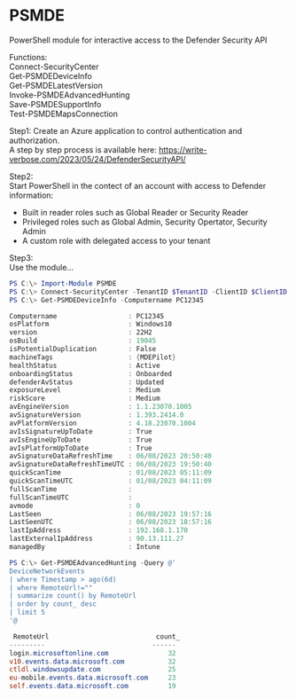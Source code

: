 # PSMDE
PowerShell module for interactive access to the Defender Security API

Functions:  
Connect-SecurityCenter  
Get-PSMDEDeviceInfo  
Get-PSMDELatestVersion  
Invoke-PSMDEAdvancedHunting  
Save-PSMDESupportInfo  
Test-PSMDEMapsConnection  

Step1: 
Create an Azure application to control authentication and authorization.  
A step by step process is available here: https://write-verbose.com/2023/05/24/DefenderSecurityAPI/  

Step2:  
Start PowerShell in the contect of an account with access to Defender information:
- Built in reader roles such as Global Reader or Security Reader
- Privileged roles such as Global Admin, Security Opertator, Security Admin
- A custom role with delegated access to your tenant

Step3:  
Use the module...  

```PowerShell
PS C:\> Import-Module PSMDE  
PS C:\> Connect-SecurityCenter -TenantID $TenantID -ClientID $ClientID  
PS C:\> Get-PSMDEDeviceInfo -Computername PC12345  

Computername                  : PC12345  
osPlatform                    : Windows10  
version                       : 22H2  
osBuild                       : 19045  
isPotentialDuplication        : False  
machineTags                   : {MDEPilot}  
healthStatus                  : Active  
onboardingStatus              : Onboarded  
defenderAvStatus              : Updated  
exposureLevel                 : Medium  
riskScore                     : Medium  
avEngineVersion               : 1.1.23070.1005  
avSignatureVersion            : 1.393.2414.0  
avPlatformVersion             : 4.18.23070.1004  
avIsSignatureUpToDate         : True  
avIsEngineUpToDate            : True  
avIsPlatformUpToDate          : True  
avSignatureDataRefreshTime    : 06/08/2023 20:50:40  
avSignatureDataRefreshTimeUTC : 06/08/2023 19:50:40  
quickScanTime                 : 01/08/2023 05:11:09  
quickScanTimeUTC              : 01/08/2023 04:11:09  
fullScanTime                  :  
fullScanTimeUTC               :  
avmode                        : 0  
LastSeen                      : 06/08/2023 19:57:16  
LastSeenUTC                   : 06/08/2023 18:57:16  
lastIpAddress                 : 192.168.1.170  
lastExternalIpAddress         : 90.13.111.27  
managedBy                     : Intune
```

```PowerShell
PS C:\> Get-PSMDEAdvancedHunting -Query @'  
DeviceNetworkEvents  
| where Timestamp > ago(6d)  
| where RemoteUrl!=""  
| summarize count() by RemoteUrl  
| order by count_ desc
| limit 5
'@

 RemoteUrl                           count_
---------                           ------
login.microsoftonline.com               32
v10.events.data.microsoft.com           32
ctldl.windowsupdate.com                 25
eu-mobile.events.data.microsoft.com     23
self.events.data.microsoft.com          19
```

